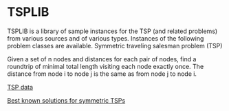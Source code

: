 # TSPLIB

TSPLIB is a library of sample instances for the TSP (and related problems) from various sources and of various types. Instances of the following problem classes are available.
Symmetric traveling salesman problem (TSP)

Given a set of n nodes and distances for each pair of nodes, find a roundtrip of minimal total length visiting each node exactly once. The distance from node i to node j is the same as from node j to node i.

[TSP data](tsp)

[Best known solutions for symmetric TSPs](stsp-sol.html)

